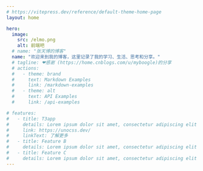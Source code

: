 ```yaml
---
# https://vitepress.dev/reference/default-theme-home-page
layout: home

hero:
  image: 
    src: /elmo.png
    alt: 前端吧
  # name: "张天博的博客"
  name: "欢迎来到我的博客，这里记录了我的学习、生活、思考和分享。"
  # tagline: ❤感谢 (https://home.cnblogs.com/u/myboogle)的分享
  # actions:
  #   - theme: brand
  #     text: Markdown Examples
  #     link: /markdown-examples
  #   - theme: alt
  #     text: API Examples
  #     link: /api-examples

# features:
#   - title: T3app
#     details: Lorem ipsum dolor sit amet, consectetur adipiscing elit
#     link: https://unocss.dev/
#     linkText: 了解更多
#   - title: Feature B
#     details: Lorem ipsum dolor sit amet, consectetur adipiscing elit
#   - title: Feature C
#     details: Lorem ipsum dolor sit amet, consectetur adipiscing elit
---
```

<Home />




